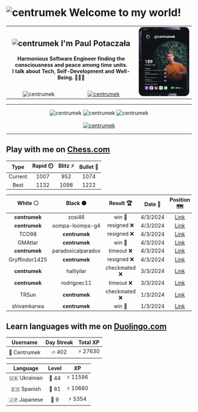 <h1>
  <img
    src="https://emojis.slackmojis.com/emojis/images/1531849430/4246/blob-sunglasses.gif"
    width="30"
    alt="centrumek"
  />
  Welcome to my world!
</h1>

<table>
  <tbody>
    <tr>
      <td align="center" width="70%" colspan="2">
        <h2>
          <img
            src="https://raw.githubusercontent.com/MartinHeinz/MartinHeinz/master/wave.gif"
            width="30px"
            alt="centrumek"
          />
          I'm Paul Potaczała
        </h2>
        <h4>
          Harmonious Software Engineer finding the consciousness and peace among time units.
          <br/>
          I talk about Tech, Self-Development and Well-Being. 🌿🧘🚀
        </h4>
      </td>
      <td width="30%" rowspan="2">
        <a href="https://app.daily.dev/centrumek">
          <img
            src="./devcard.svg"
            alt="centrumek"
          />
        </a>
      </td>
    </tr>
    <tr align="center">
      <td>
        <img
          src="https://komarev.com/ghpvc/?username=centrumek&label=visitors&color=0e75b6&style=flat"
          alt="centrumek"
        >
      </td>
      <td>
        <a href="https://stackoverflow.com/users/14496012/centrumek">
          <img
            src="https://stackoverflow.com/users/flair/14496012.png?theme=dark"
            alt="centrumek"
          >
        </a>
      </td>
    </tr>
  </tbody>
</table>

---
<div align="center">
  <img 
    src="https://github-readme-stats.vercel.app/api?username=centrumek&show_icons=true&count_private=true&theme=dark&hide_border=true&hide=issues,contribs&bg_color=00000000"
    alt="centrumek"
  />
  <img
    src="https://github-readme-stats.vercel.app/api/top-langs/?username=centrumek&layout=compact&hide_border=true&theme=dark&bg_color=00000000&langs_count=6&exclude_repo=air-statistic-app"
    alt="centrumek"
  />
  <img 
    src="https://github-readme-streak-stats.herokuapp.com?user=centrumek&theme=dark&hide_border=true&background=FFFFFF00"
    alt="centrumek"
  />
  <br/>
  <br/>
  <a href="https://www.buymeacoffee.com/centrumek">
    <img
      src="https://cdn.buymeacoffee.com/buttons/v2/default-orange.png"
      height="50"
      width="210"
      alt="centrumek"
    />
  </a>
</div>

---

## Play with me on [Chess.com](https://www.chess.com/member/centrumek)

<div align="center">
<!--START_SECTION:chessStats-->
<!-- Automatically generated with https://github.com/Balastrong/chess-stats-action -->

| Type | Rapid ⏲️ | Blitz ⚡ | Bullet 🔫 |
|:---:|:---:|:---:|:---:|
| Current | 1007 | 952 | 1074 |
| Best | 1132 | 1098 | 1222 |

| White ⚪ | Black ⚫ | Result 🏆 | Date 📅 | Position 🗺️ | Type 🕕 |
|:---:|:---:|:---:|:---:|:---:|:---:|
| **centrumek** | zosi46 | win 🥇 | 4/3/2024 | <a href="http://www.ee.unb.ca/cgi-bin/tervo/fen.pl?select=2k4Q/1p4R1/p1p5/P7/8/2P5/8/7K b - -">Link</a> | Bullet |
| **centrumek** | oompa-loompa-g4 | resigned ❌ | 4/3/2024 | <a href="http://www.ee.unb.ca/cgi-bin/tervo/fen.pl?select=8/8/8/3k4/4r3/3K4/8/8 w - -">Link</a> | Bullet |
| TCO98 | **centrumek** | resigned ❌ | 4/3/2024 | <a href="http://www.ee.unb.ca/cgi-bin/tervo/fen.pl?select=2kr1bnr/1pN2ppp/1Q1p4/8/2P1PB2/8/PPP3PP/R4RK1 b - -">Link</a> | Bullet |
| GMAttar | **centrumek** | win 🥇 | 4/3/2024 | <a href="http://www.ee.unb.ca/cgi-bin/tervo/fen.pl?select=8/8/4p3/5k1K/5r2/8/8/8 w - -">Link</a> | Bullet |
| **centrumek** | paradoxicalparadox | timeout ❌ | 4/3/2024 | <a href="http://www.ee.unb.ca/cgi-bin/tervo/fen.pl?select=6k1/7p/8/8/2p5/2P3P1/1P2r1K1/5R2 w - -">Link</a> | Bullet |
| Gryffindor1425 | **centrumek** | resigned ❌ | 4/3/2024 | <a href="http://www.ee.unb.ca/cgi-bin/tervo/fen.pl?select=4Rb1r/p4ppp/Q2p1P2/kB6/3p4/8/PP1P2PP/RNB3K1 b - -">Link</a> | Bullet |
| **centrumek** | halilyilar | checkmated ❌ | 3/3/2024 | <a href="http://www.ee.unb.ca/cgi-bin/tervo/fen.pl?select=2r3k1/1p3pp1/p3p3/P4P1p/1Q5P/6P1/2r3q1/R4RK1 w - -">Link</a> | Bullet |
| **centrumek** | rodrigoec11 | timeout ❌ | 3/3/2024 | <a href="http://www.ee.unb.ca/cgi-bin/tervo/fen.pl?select=8/7p/2PB1npk/1P6/R3p1K1/2r1P3/8/8 w - -">Link</a> | Bullet |
| TRSun | **centrumek** | checkmated ❌ | 1/3/2024 | <a href="http://www.ee.unb.ca/cgi-bin/tervo/fen.pl?select=7Q/8/6pk/1PR5/1r6/6K1/5PP1/8 b - -">Link</a> | Blitz |
| shivamkarwa | **centrumek** | win 🥇 | 1/3/2024 | <a href="http://www.ee.unb.ca/cgi-bin/tervo/fen.pl?select=8/pRpk4/4pp2/8/2P5/2P3P1/P1rq4/KR6 w - -">Link</a> | Bullet |

<!--END_SECTION:chessStats-->
</div>

## Learn languages with me on [Duolingo.com](https://www.duolingo.com/profile/Centrumek)

<div align="center">
<!--START_SECTION:duolingoStats-->
<!-- Automatically generated with https://github.com/centrumek/duolingo-readme-stats-->

| Username | Day Streak | Total XP |
|:---:|:---:|:---:|
| 👤 Centrumek | 🔥 402 | ⚡ 27630 |

| Language | Level | XP |
|:---:|:---:|:---:|
| 🇺🇦 Ukrainian | 👑 44 | ⚡ 11596 |
| 🇪🇸 Spanish | 👑 81 | ⚡ 10680 |
| 🇯🇵 Japanese | 👑 9 | ⚡ 5354 |

<!--END_SECTION:duolingoStats-->
</div>
<!--
**centrumek/centrumek** is a ✨ _special_ ✨ repository because its `README.md` (this file) appears on your GitHub profile.

Here are some ideas to get you started:

- 🔭 I’m currently working on ...
- 🌱 I’m currently learning ...
- 👯 I’m looking to collaborate on ...
- 🤔 I’m looking for help with ...
- 💬 Ask me about ...
- 📫 How to reach me: ...
- 😄 Pronouns: ...
- ⚡ Fun fact: ...
-->
